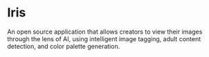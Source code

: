 # Iris
An open source application that allows creators to view their images through the lens of AI, using intelligent image tagging, adult content detection, and color palette generation.
